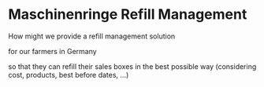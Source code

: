 # Maschinenringe Refill Management

How might we provide a refill management solution 

for our farmers in Germany

so that they can refill their sales boxes in the best possible way (considering cost, products, best before dates,  ...)



